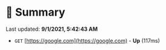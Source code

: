 # 📖 Summary
Last updated: **9/1/2021, 5:42:43 AM**

- `GET` [https://google.com](https://google.com) - **Up** (117ms)
